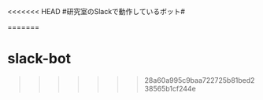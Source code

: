 <<<<<<< HEAD
#研究室のSlackで動作しているボット#

=======
# slack-bot
>>>>>>> 28a60a995c9baa722725b81bed238565b1cf244e
